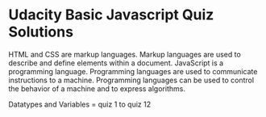 # Udacity Basic Javascript Quiz Solutions

HTML and CSS are markup languages. Markup languages are used to describe and define elements within a document. JavaScript is a programming language. Programming languages are used to communicate instructions to a machine. Programming languages can be used to control the behavior of a machine and to express algorithms.

Datatypes and Variables = quiz 1 to quiz 12
